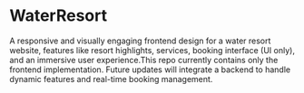 # WaterResort
A responsive and visually engaging frontend design for a water resort website, features like resort highlights, services, booking interface (UI only), and an immersive user experience.This repo currently contains only the frontend implementation. Future updates will integrate a backend to handle dynamic features and real-time booking management.
